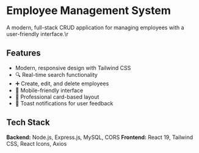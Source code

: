 # Employee Management System

A modern, full-stack CRUD application for managing employees with a user-friendly interface.\r

## Features

- Modern, responsive design with Tailwind CSS
- 🔍 Real-time search functionality  
- ➕ Create, edit, and delete employees
- 📱 Mobile-friendly interface
- 🎯 Professional card-based layout
- 🔔 Toast notifications for user feedback

## Tech Stack

**Backend:** Node.js, Express.js, MySQL, CORS
**Frontend:** React 19, Tailwind CSS, React Icons, Axios
